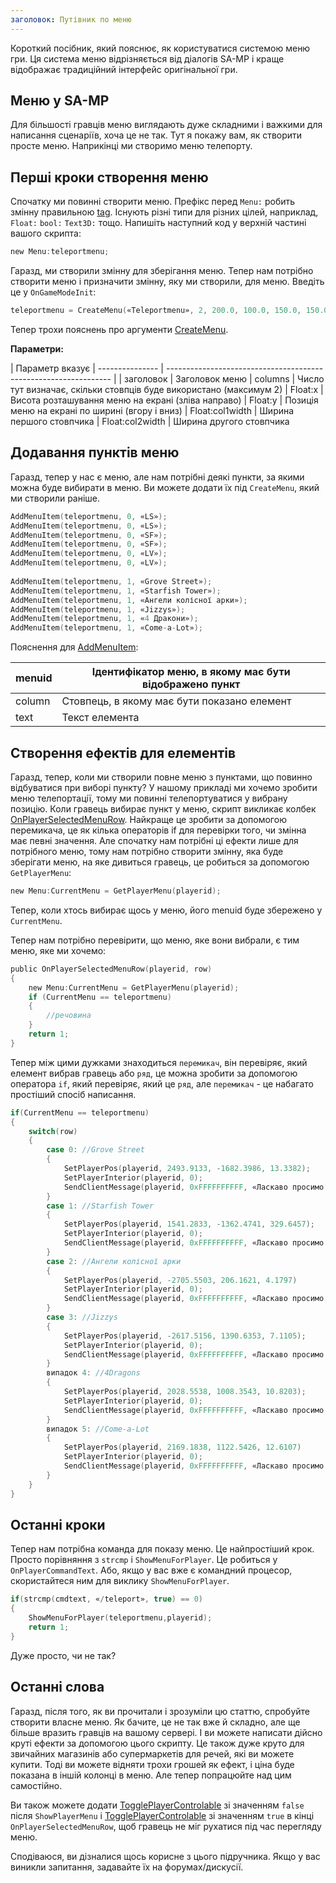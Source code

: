 ```yaml
---
заголовок: Путівник по меню
---
```


Короткий посібник, який пояснює, як користуватися системою меню гри. Ця система меню відрізняється від діалогів SA-MP і краще відображає традиційний інтерфейс оригінальної гри.

## Меню у SA-MP

Для більшості гравців меню виглядають дуже складними і важкими для написання сценаріїв, хоча це не так. Тут я покажу вам, як створити просте меню. Наприкінці ми створимо меню телепорту.

## Перші кроки створення меню

Спочатку ми повинні створити меню. Префікс перед `Menu:` робить змінну правильною [tag](../scripting/language/Tags). Існують різні типи для різних цілей, наприклад, `Float:` `bool:` `Text3D:` тощо. Напишіть наступний код у верхній частині вашого скрипта:

```c
new Menu:teleportmenu;
```

Гаразд, ми створили змінну для зберігання меню. Тепер нам потрібно створити меню і призначити змінну, яку ми створили, для меню. Введіть це у `OnGameModeInit`:

```c
teleportmenu = CreateMenu(«Teleportmenu», 2, 200.0, 100.0, 150.0, 150.0);
```

Тепер трохи пояснень про аргументи [CreateMenu](../scripting/functions/CreateMenu).

**Параметри:**

| Параметр вказує
| --------------- | ---------------------------------------------------------------- |
| заголовок | Заголовок меню
| columns | Число тут визначає, скільки стовпців буде використано (максимум 2)
| Float:x | Висота розташування меню на екрані (зліва направо)
| Float:y | Позиція меню на екрані по ширині (вгору і вниз)
| Float:col1width | Ширина першого стовпчика
| Float:col2width | Ширина другого стовпчика

## Додавання пунктів меню

Гаразд, тепер у нас є меню, але нам потрібні деякі пункти, за якими можна буде вибирати в меню. Ви можете додати їх під `CreateMenu`, який ми створили раніше.

```c
AddMenuItem(teleportmenu, 0, «LS»);
AddMenuItem(teleportmenu, 0, «LS»);
AddMenuItem(teleportmenu, 0, «SF»);
AddMenuItem(teleportmenu, 0, «SF»);
AddMenuItem(teleportmenu, 0, «LV»);
AddMenuItem(teleportmenu, 0, «LV»);
 
AddMenuItem(teleportmenu, 1, «Grove Street»);
AddMenuItem(teleportmenu, 1, «Starfish Tower»);
AddMenuItem(teleportmenu, 1, «Ангели колісної арки»);
AddMenuItem(teleportmenu, 1, «Jizzys»);
AddMenuItem(teleportmenu, 1, «4 Дракони»);
AddMenuItem(teleportmenu, 1, «Come-a-Lot»);
```

Пояснення для [AddMenuItem](../scripting/functions/AddMenuItem):

| menuid | Ідентифікатор меню, в якому має бути відображено пункт
| ------ | -------------------------------------------------------- |
| column | Стовпець, в якому має бути показано елемент
| text | Текст елемента | Текст елемента

## Створення ефектів для елементів

Гаразд, тепер, коли ми створили повне меню з пунктами, що повинно відбуватися при виборі пункту? У нашому прикладі ми хочемо зробити меню телепортації, тому ми повинні телепортуватися у вибрану позицію. Коли гравець вибирає пункт у меню, скрипт викликає колбек [OnPlayerSelectedMenuRow](../scripting/callbacks/OnPlayerSelectedMenuRow). Найкраще це зробити за допомогою перемикача, це як кілька операторів if для перевірки того, чи змінна має певні значення. Але спочатку нам потрібні ці ефекти лише для потрібного меню, тому нам потрібно створити змінну, яка буде зберігати меню, на яке дивиться гравець, це робиться за допомогою `GetPlayerMenu`:

```c
new Menu:CurrentMenu = GetPlayerMenu(playerid);
```

Тепер, коли хтось вибирає щось у меню, його menuid буде збережено у `CurrentMenu`.

Тепер нам потрібно перевірити, що меню, яке вони вибрали, є тим меню, яке ми хочемо:

```c
public OnPlayerSelectedMenuRow(playerid, row)
{
    new Menu:CurrentMenu = GetPlayerMenu(playerid);
    if (CurrentMenu == teleportmenu)
    {
        //речовина
    }
    return 1;
}
```

Тепер між цими дужками знаходиться `перемикач`, він перевіряє, який елемент вибрав гравець або `ряд`, це можна зробити за допомогою оператора `if`, який перевіряє, який це `ряд`, але `перемикач` - це набагато простіший спосіб написання.

```c
if(CurrentMenu == teleportmenu)
{
    switch(row)
    {
        case 0: //Grove Street
        {
            SetPlayerPos(playerid, 2493.9133, -1682.3986, 13.3382);
            SetPlayerInterior(playerid, 0);
            SendClientMessage(playerid, 0xFFFFFFFFFF, «Ласкаво просимо на Grove Street»)
        }
        case 1: //Starfish Tower
        {
            SetPlayerPos(playerid, 1541.2833, -1362.4741, 329.6457);
            SetPlayerInterior(playerid, 0);
            SendClientMessage(playerid, 0xFFFFFFFFFF, «Ласкаво просимо на вершину Вежі Морської зірки»)
        }
        case 2: //Ангели колісної арки
        {
            SetPlayerPos(playerid, -2705.5503, 206.1621, 4.1797)
            SetPlayerInterior(playerid, 0);
            SendClientMessage(playerid, 0xFFFFFFFFFF, «Ласкаво просимо до магазину тюнінгу Wheel Arch Angels»)
        }
        case 3: //Jizzys
        {
            SetPlayerPos(playerid, -2617.5156, 1390.6353, 7.1105);
            SetPlayerInterior(playerid, 0);
            SendClientMessage(playerid, 0xFFFFFFFFFF, «Ласкаво просимо до нічного клубу Jizzy's!»);
        }
        випадок 4: //4Dragons
        {
            SetPlayerPos(playerid, 2028.5538, 1008.3543, 10.8203);
            SetPlayerInterior(playerid, 0);
            SendClientMessage(playerid, 0xFFFFFFFFFF, «Ласкаво просимо до казино Four Dragons»)
        }
        випадок 5: //Come-a-Lot
        {
            SetPlayerPos(playerid, 2169.1838, 1122.5426, 12.6107)
            SetPlayerInterior(playerid, 0);
            SendClientMessage(playerid, 0xFFFFFFFFFF, «Ласкаво просимо до казино Come-a-Lot!»)
        }
    }
}
```

## Останні кроки

Тепер нам потрібна команда для показу меню. Це найпростіший крок. Просто порівняння з `strcmp` і `ShowMenuForPlayer`. Це робиться у `OnPlayerCommandText`. Або, якщо у вас вже є командний процесор, скористайтеся ним для виклику `ShowMenuForPlayer`.

```c
if(strcmp(cmdtext, «/teleport», true) == 0)
{
    ShowMenuForPlayer(teleportmenu,playerid);
    return 1;
}
```

Дуже просто, чи не так?

## Останні слова

Гаразд, після того, як ви прочитали і зрозуміли цю статтю, спробуйте створити власне меню. Як бачите, це не так вже й складно, але ще більше вразить гравців на вашому сервері. І ви можете написати дійсно круті ефекти за допомогою цього скрипту. Це також дуже круто для звичайних магазинів або супермаркетів для речей, які ви можете купити. Тоді ви можете відняти трохи грошей як ефект, і ціна буде показана в іншій колонці в меню. Але тепер попрацюйте над цим самостійно.

Ви також можете додати [TogglePlayerControlable](../scripting/functions/TogglePlayerControlable) зі значенням `false` після `ShowPlayerMenu` і [TogglePlayerControlable](../scripting/functions/TogglePlayerControlable) зі значенням `true` в кінці `OnPlayerSelectedMenuRow`, щоб гравець не міг рухатися під час перегляду меню.

Сподіваюся, ви дізналися щось корисне з цього підручника. Якщо у вас виникли запитання, задавайте їх на форумах/дискусії.


